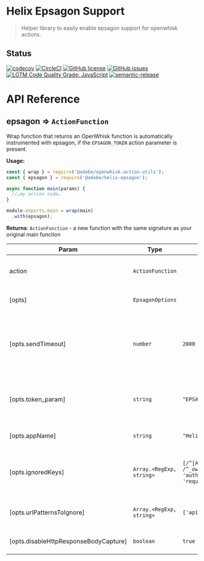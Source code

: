 # Helix Epsagon Support

> Helper library to easily enable epsagon support for openwhisk actions.

## Status
[![codecov](https://img.shields.io/codecov/c/github/adobe/helix-epsagon.svg)](https://codecov.io/gh/adobe/helix-epsagon)
[![CircleCI](https://img.shields.io/circleci/project/github/adobe/helix-epsagon.svg)](https://circleci.com/gh/adobe/helix-epsagon)
[![GitHub license](https://img.shields.io/github/license/adobe/helix-epsagon.svg)](https://github.com/adobe/helix-epsagon/blob/master/LICENSE.txt)
[![GitHub issues](https://img.shields.io/github/issues/adobe/helix-epsagon.svg)](https://github.com/adobe/helix-epsagon/issues)
[![LGTM Code Quality Grade: JavaScript](https://img.shields.io/lgtm/grade/javascript/g/adobe/helix-epsagon.svg?logo=lgtm&logoWidth=18)](https://lgtm.com/projects/g/adobe/helix-epsagon)
[![semantic-release](https://img.shields.io/badge/%20%20%F0%9F%93%A6%F0%9F%9A%80-semantic--release-e10079.svg)](https://github.com/semantic-release/semantic-release)

# API Reference
<a name="module_epsagon"></a>

## epsagon ⇒ <code>ActionFunction</code>
Wrap function that returns an OpenWhisk function is automatically instrumented with epsagon,
if the `EPSAGON_TOKEN` action parameter is present.

**Usage:**

```js
const { wrap } = require('@adobe/openwhisk-action-utils');
const { epsagon } = require('@adobe/helix-epsagon');

async function main(params) {
  //…my action code…
}

module.exports.main = wrap(main)
  .with(epsagon);
```

**Returns**: <code>ActionFunction</code> - a new function with the same signature as your original main function  

| Param | Type | Default | Description |
| --- | --- | --- | --- |
| action | <code>ActionFunction</code> |  | Original OpenWhisk action main function |
| [opts] | <code>EpsagonOptions</code> |  | Additional epsagon options |
| [opts.sendTimeout] | <code>number</code> | <code>2000</code> | Time in milliseconds after which the request to the epsagon infrastructure times out. |
| [opts.token_param] | <code>string</code> | <code>&quot;EPSAGON_TOKEN&quot;</code> | The name of the action parameter that contains the epsagon token. |
| [opts.appName] | <code>string</code> | <code>&quot;Helix Service&quot;</code> | The name of _this_ application. |
| [opts.ignoredKeys] | <code>Array.&lt;RegExp, string&gt;</code> | <code>[/^[A-Z][A-Z0-9_]+$/, /^__ow_.*\/, &#x27;authorization&#x27;, &#x27;request_body&#x27;]</code> | Array of patterns for parameter keys to ignore in traces. |
| [opts.urlPatternsToIgnore] | <code>Array.&lt;RegExp, string&gt;</code> | <code>[&#x27;api.coralogix.com&#x27;]</code> | Array of patterns for urls to ignore in traces. |
| [opts.disableHttpResponseBodyCapture] | <code>boolean</code> | <code>true</code> | Disables response capture. |

